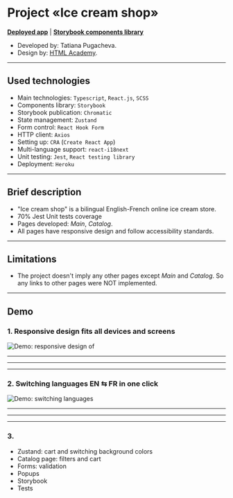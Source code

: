 # Project «Ice cream shop»

**[Deployed app](https://ice-cream-shop-t.herokuapp.com/main)** | **[Storybook components library](https://www.chromatic.com/library?appId=640f67b11514dd0e2d762984)**

* Developed by: Tatiana Pugacheva.
* Design by: [HTML Academy](https://htmlacademy.ru/).

---

## Used technologies

* Main technologies: `Typescript`, `React.js`, `SCSS`
* Components library: `Storybook`
* Storybook publication: `Chromatic`
* State management: `Zustand`
* Form control: `React Hook Form`
* HTTP client: `Axios`
* Setting up: `CRA` (`Create React App`)
* Multi-language support: `react-i18next`
* Unit testing: `Jest`, `React testing library`
* Deployment: `Heroku`

---

## Brief description

* "Ice cream shop" is a bilingual English-French online ice cream store.
* 70% Jest Unit tests coverage
* Pages developed: *Main*, *Catalog*.
* All pages have responsive design and follow accessibility standards.

---

## Limitations

* The project doesn't imply any other pages except *Main* and *Catalog*. So any links to other pages were NOT implemented.

___

## Demo

### 1. Responsive design fits all devices and screens

![Demo: responsive design of ](gif/demo-responsive.gif)

---

---

---

### 2. Switching languages EN ⇆ FR in one click

![Demo: switching languages ](gif/demo-switch-lang.gif)

---

---

---

### 3. 

* Zustand: cart and switching background colors
* Catalog page: filters and cart
* Forms: validation
* Popups
* Storybook
* Tests
